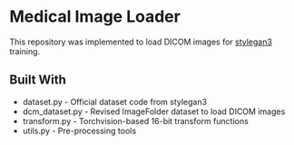 # Medical Image Loader

This repository was implemented to load DICOM images for [stylegan3](https://github.com/NVlabs/stylegan3) training.


## Built With

* dataset.py - Official dataset code from stylegan3
* dcm_dataset.py - Revised ImageFolder dataset to load DICOM images
* transform.py - Torchvision-based 16-bit transform functions 
* utils.py - Pre-processing tools 
